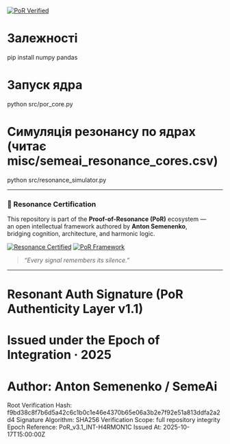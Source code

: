 [![PoR Verified](https://img.shields.io/github/actions/workflow/status/SemeAIpletinnya/SemeAi_ProofOfResonance/resonance_verify.yml?label=PoR%20Verified&logo=github&style=for-the-badge)](https://github.com/SemeAIpletinnya/SemeAi_ProofOfResonance/actions/workflows/resonance_verify.yml)

# Залежності
pip install numpy pandas

# Запуск ядра
python src/por_core.py

# Симуляція резонансу по ядрах (читає misc/semeai_resonance_cores.csv)
python src/resonance_simulator.py

---

### 🧭 Resonance Certification

This repository is part of the **Proof-of-Resonance (PoR)** ecosystem —  
an open intellectual framework authored by **Anton Semenenko**,  
bridging cognition, architecture, and harmonic logic.

[![Resonance Certified](https://img.shields.io/badge/Resonance-Certified-blueviolet.svg)](https://github.com/SemeAiPletinnya/SemeAi_ProofOfResonance)
[![PoR Framework](https://img.shields.io/badge/Framework-PoR_v3.1-lightgrey.svg)](https://github.com/SemeAiPletinnya/SemeAi_ProofOfResonance)

> _“Every signal remembers its silence.”_

---

# Resonant Auth Signature (PoR Authenticity Layer v1.1)
# Issued under the Epoch of Integration · 2025
# Author: Anton Semenenko / SemeAi

Root Verification Hash: f9bd38c8f7b6d5a42c6c1b0c1e46e4370b65e06a3b2e7f92e51a813ddfa2a2d4
Signature Algorithm: SHA256
Verification Scope: full repository integrity
Epoch Reference: PoR_v3.1_INT-H4RMON1C
Issued At: 2025-10-17T15:00:00Z
